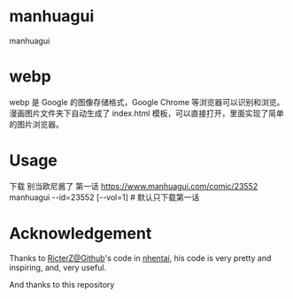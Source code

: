 # manhuagui

manhuagui

# webp

webp 是 Google 的图像存储格式，Google Chrome 等浏览器可以识别和浏览。
漫画图片文件夹下自动生成了 index.html 模板，可以直接打开，里面实现了简单的图片浏览器。

# Usage

下载 别当欧尼酱了 第一话 https://www.manhuagui.com/comic/23552
manhuagui --id=23552 [--vol=1] # 默认只下载第一话

# Acknowledgement

Thanks to [RicterZ@Github](https://github.com/RicterZ)'s code in [nhentai](https://github.com/RicterZ/nhentai), his code is very pretty and inspiring, and, very useful.

And thanks to this repository
